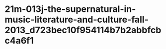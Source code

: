 # 21m-013j-the-supernatural-in-music-literature-and-culture-fall-2013_d723bec10f954114b7b2abbfcbc4a6f1